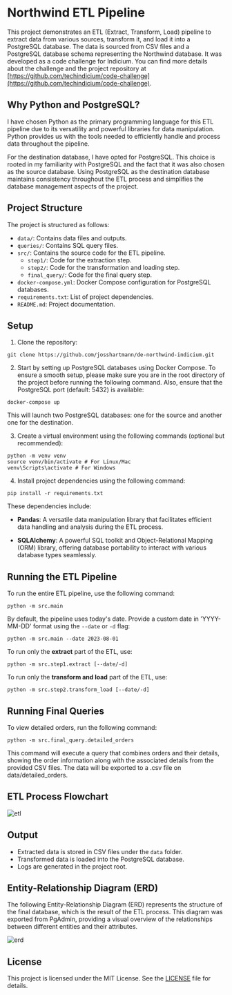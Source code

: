 # Northwind ETL Pipeline

This project demonstrates an ETL (Extract, Transform, Load) pipeline to extract data from various sources, transform it, and load it into a PostgreSQL database. The data is sourced from CSV files and a PostgreSQL database schema representing the Northwind database. It was developed as a code challenge for Indicium. You can find more details about the challenge and the project repository at [https://github.com/techindicium/code-challenge](https://github.com/techindicium/code-challenge).

## Why Python and PostgreSQL?

I have chosen Python as the primary programming language for this ETL pipeline due to its versatility and powerful libraries for data manipulation. Python provides us with the tools needed to efficiently handle and process data throughout the pipeline.

For the destination database, I have opted for PostgreSQL. This choice is rooted in my familiarity with PostgreSQL and the fact that it was also chosen as the source database. Using PostgreSQL as the destination database maintains consistency throughout the ETL process and simplifies the database management aspects of the project.

## Project Structure

The project is structured as follows:

- `data/`: Contains data files and outputs.
- `queries/`: Contains SQL query files.
- `src/`: Contains the source code for the ETL pipeline.
  - `step1/`: Code for the extraction step.
  - `step2/`: Code for the transformation and loading step.
  - `final_query/`: Code for the final query step.
- `docker-compose.yml`: Docker Compose configuration for PostgreSQL databases.
- `requirements.txt`: List of project dependencies.
- `README.md`: Project documentation.

## Setup

1. Clone the repository:

```
git clone https://github.com/josshartmann/de-northwind-indicium.git
```

2. Start by setting up PostgreSQL databases using Docker Compose. To ensure a smooth setup, please make sure you are in the root directory of the project before running the following command. Also, ensure that the PostgreSQL port (default: 5432) is available:

```
docker-compose up
```

This will launch two PostgreSQL databases: one for the source and another one for the destination.

3. Create a virtual environment using the following commands (optional but recommended):

```
python -m venv venv
source venv/bin/activate # For Linux/Mac
venv\Scripts\activate # For Windows
```

4. Install project dependencies using the following command:

```
pip install -r requirements.txt
```

These dependencies include:

- **Pandas**: A versatile data manipulation library that facilitates efficient data handling and analysis during the ETL process.

- **SQLAlchemy**: A powerful SQL toolkit and Object-Relational Mapping (ORM) library, offering database portability to interact with various database types seamlessly.

## Running the ETL Pipeline

To run the entire ETL pipeline, use the following command:

```
python -m src.main
```

By default, the pipeline uses today's date. Provide a custom date in 'YYYY-MM-DD' format using the `--date` or `-d` flag:

```
python -m src.main --date 2023-08-01
```

To run only the **extract** part of the ETL, use:

```
python -m src.step1.extract [--date/-d]
```

To run only the **transform and load** part of the ETL, use:

```
python -m src.step2.transform_load [--date/-d]
```

## Running Final Queries

To view detailed orders, run the following command:

```
python -m src.final_query.detailed_orders
```

This command will execute a query that combines orders and their details, showing the order information along with the associated details from the provided CSV files. The data will be exported to a .csv file on data/detailed_orders.

## ETL Process Flowchart

![etl](https://github.com/josshartmann/de-northwind-indicium/assets/52213416/5ddc5108-c6ab-48b8-83cb-c7cee8f8658d)

## Output

- Extracted data is stored in CSV files under the `data` folder.
- Transformed data is loaded into the PostgreSQL database.
- Logs are generated in the project root.

## Entity-Relationship Diagram (ERD)

The following Entity-Relationship Diagram (ERD) represents the structure of the final database, which is the result of the ETL process. This diagram was exported from PgAdmin, providing a visual overview of the relationships between different entities and their attributes.

![erd](https://github.com/josshartmann/de-northwind-indicium/assets/52213416/f2691684-0bd8-4fcc-bdb1-a05c06623576)

## License

This project is licensed under the MIT License. See the [LICENSE](LICENSE) file for details.
